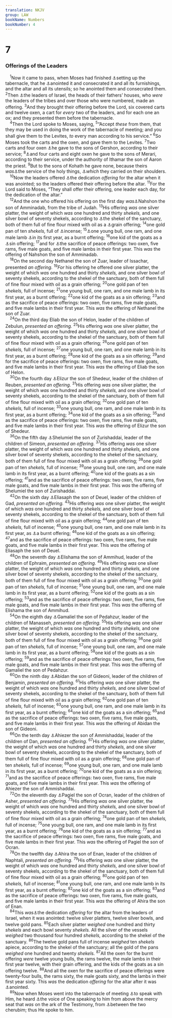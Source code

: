 ```yaml
---
translation: NKJV
group: LAW
bookName: Numbers 
bookNumber: 4
---
```


<div class="title"><h1>7</h1><h3>Offerings of the Leaders</h3></div>
<span class="verse dan_7_1"> <sup>1</sup>Now it came to pass, when Moses had finished <a data-toggle="tooltip" data-placement="bottom" title="Ex. 40:17–33">⚓</a>setting up the tabernacle, that he <a data-toggle="tooltip" data-placement="bottom" title="Lev. 8:10, 11">⚓</a>anointed it and consecrated it and all its furnishings, and the altar and all its utensils; so he anointed them and consecrated them. </span>
<span class="verse dan_7_2"><sup>2</sup>Then <a data-toggle="tooltip" data-placement="bottom" title="Num. 1:4">⚓</a>the leaders of Israel, the heads of their fathers’ houses, who <i>were</i> the leaders of the tribes and over those who were numbered, made an offering. </span>
<span class="verse dan_7_3"><sup>3</sup>And they brought their offering before the Lord, six covered carts and twelve oxen, a cart for <i>every</i> two of the leaders, and for each one an ox; and they presented them before the tabernacle.<br/></span>
<span class="verse dan_7_4"> <sup>4</sup>Then the Lord spoke to Moses, saying, </span>
<span class="verse dan_7_5"><sup>5</sup>“Accept <i>these</i> from them, that they may be used in doing the work of the tabernacle of meeting; and you shall give them to the Levites, <i>to</i> every man according to his service.” </span>
<span class="verse dan_7_6"><sup>6</sup>So Moses took the carts and the oxen, and gave them to the Levites. </span>
<span class="verse dan_7_7"><sup>7</sup>Two carts and four oxen <a data-toggle="tooltip" data-placement="bottom" title="Num. 4:24–28">⚓</a>he gave to the sons of Gershon, according to their service; </span>
<span class="verse dan_7_8"><sup>8</sup><a data-toggle="tooltip" data-placement="bottom" title="Num. 4:29–33">⚓</a>and four carts and eight oxen he gave to the sons of Merari, according to their service, under the authority of Ithamar the son of Aaron the priest. </span>
<span class="verse dan_7_9"><sup>9</sup>But to the sons of Kohath he gave none, because theirs <i>was</i><a data-toggle="tooltip" data-placement="bottom" title="Num. 4:15">⚓</a>the service of the holy things, <a data-toggle="tooltip" data-placement="bottom" title="Num. 4:6–14">⚓</a><i>which</i> they carried on their shoulders.<br/></span>
<span class="verse dan_7_10"> <sup>10</sup>Now the leaders offered <a data-toggle="tooltip" data-placement="bottom" title="Num. 7:1; Deut. 20:5; 1 Kin. 8:63; 2 Chr. 7:5, 9; Ezra 6:16; Neh. 12:27">⚓</a>the dedication <i>offering</i> for the altar when it was anointed; so the leaders offered their offering before the altar. </span>
<span class="verse dan_7_11"><sup>11</sup>For the Lord said to Moses, “They shall offer their offering, one leader each day, for the dedication of the altar.”<br/></span>
<span class="verse dan_7_12"> <sup>12</sup>And the one who offered his offering on the first day <i>was</i><a data-toggle="tooltip" data-placement="bottom" title="Num. 2:3">⚓</a>Nahshon the son of Amminadab, from the tribe of Judah. </span>
<span class="verse dan_7_13"><sup>13</sup>His offering <i>was</i> one silver platter, the weight of which <i>was</i> one hundred and thirty <i>shekels,</i> and one silver bowl of seventy shekels, according to <a data-toggle="tooltip" data-placement="bottom" title="Ex. 30:13">⚓</a>the shekel of the sanctuary, both of them full of fine flour mixed with oil as a <a data-toggle="tooltip" data-placement="bottom" title="Lev. 2:1">⚓</a>grain offering; </span>
<span class="verse dan_7_14"><sup>14</sup>one gold pan of ten <i>shekels,</i> full of <a data-toggle="tooltip" data-placement="bottom" title="Ex. 30:34, 35">⚓</a>incense; </span>
<span class="verse dan_7_15"><sup>15</sup><a data-toggle="tooltip" data-placement="bottom" title="Lev. 1:2">⚓</a>one young bull, one ram, and one male lamb <a data-toggle="tooltip" data-placement="bottom" title="Ex. 12:5">⚓</a>in its first year, as a burnt offering; </span>
<span class="verse dan_7_16"><sup>16</sup>one kid of the goats as a <a data-toggle="tooltip" data-placement="bottom" title="Lev. 4:23">⚓</a>sin offering; </span>
<span class="verse dan_7_17"><sup>17</sup>and for <a data-toggle="tooltip" data-placement="bottom" title="Lev. 3:1">⚓</a>the sacrifice of peace offerings: two oxen, five rams, five male goats, and five male lambs in their first year. This <i>was</i> the offering of Nahshon the son of Amminadab.<br/></span>
<span class="verse dan_7_18"> <sup>18</sup>On the second day Nethanel the son of Zuar, leader of Issachar, presented <i>an</i> <i>offering.</i></span>
<span class="verse dan_7_19"><sup>19</sup><i>For</i> his offering he offered one silver platter, the weight of which <i>was</i> one hundred and thirty <i>shekels,</i> and one silver bowl of seventy shekels, according to the shekel of the sanctuary, both of them full of fine flour mixed with oil as a grain offering; </span>
<span class="verse dan_7_20"><sup>20</sup>one gold pan of ten <i>shekels,</i> full of incense; </span>
<span class="verse dan_7_21"><sup>21</sup>one young bull, one ram, and one male lamb in its first year, as a burnt offering; </span>
<span class="verse dan_7_22"><sup>22</sup>one kid of the goats as a sin offering; </span>
<span class="verse dan_7_23"><sup>23</sup>and as the sacrifice of peace offerings: two oxen, five rams, five male goats, and five male lambs in their first year. This <i>was</i> the offering of Nethanel the son of Zuar.<br/></span>
<span class="verse dan_7_24"> <sup>24</sup>On the third day Eliab the son of Helon, leader of the children of Zebulun, <i>presented</i> <i>an</i> <i>offering.</i></span>
<span class="verse dan_7_25"><sup>25</sup>His offering <i>was</i> one silver platter, the weight of which <i>was</i> one hundred and thirty <i>shekels,</i> and one silver bowl of seventy shekels, according to the shekel of the sanctuary, both of them full of fine flour mixed with oil as a grain offering; </span>
<span class="verse dan_7_26"><sup>26</sup>one gold pan of ten <i>shekels,</i> full of incense; </span>
<span class="verse dan_7_27"><sup>27</sup>one young bull, one ram, and one male lamb in its first year, as a burnt offering; </span>
<span class="verse dan_7_28"><sup>28</sup>one kid of the goats as a sin offering; </span>
<span class="verse dan_7_29"><sup>29</sup>and for the sacrifice of peace offerings: two oxen, five rams, five male goats, and five male lambs in their first year. This <i>was</i> the offering of Eliab the son of Helon.<br/></span>
<span class="verse dan_7_30"> <sup>30</sup>On the fourth day <a data-toggle="tooltip" data-placement="bottom" title="Num. 1:5; 2:10">⚓</a>Elizur the son of Shedeur, leader of the children of Reuben, <i>presented</i> <i>an</i> <i>offering.</i></span>
<span class="verse dan_7_31"><sup>31</sup>His offering <i>was</i> one silver platter, the weight of which <i>was</i> one hundred and thirty <i>shekels,</i> and one silver bowl of seventy shekels, according to the shekel of the sanctuary, both of them full of fine flour mixed with oil as a grain offering; </span>
<span class="verse dan_7_32"><sup>32</sup>one gold pan of ten <i>shekels,</i> full of incense; </span>
<span class="verse dan_7_33"><sup>33</sup>one young bull, one ram, and one male lamb in its first year, as a burnt offering; </span>
<span class="verse dan_7_34"><sup>34</sup>one kid of the goats as a sin offering; </span>
<span class="verse dan_7_35"><sup>35</sup>and as the sacrifice of peace offerings: two oxen, five rams, five male goats, and five male lambs in their first year. This <i>was</i> the offering of Elizur the son of Shedeur.<br/></span>
<span class="verse dan_7_36"> <sup>36</sup>On the fifth day <a data-toggle="tooltip" data-placement="bottom" title="Num. 1:6; 2:12; 7:41">⚓</a>Shelumiel the son of Zurishaddai, leader of the children of Simeon, <i>presented</i> <i>an</i> <i>offering.</i></span>
<span class="verse dan_7_37"><sup>37</sup>His offering <i>was</i> one silver platter, the weight of which <i>was</i> one hundred and thirty <i>shekels,</i> and one silver bowl of seventy shekels, according to the shekel of the sanctuary, both of them full of fine flour mixed with oil as a grain offering; </span>
<span class="verse dan_7_38"><sup>38</sup>one gold pan of ten <i>shekels,</i> full of incense; </span>
<span class="verse dan_7_39"><sup>39</sup>one young bull, one ram, and one male lamb in its first year, as a burnt offering; </span>
<span class="verse dan_7_40"><sup>40</sup>one kid of the goats as a sin offering; </span>
<span class="verse dan_7_41"><sup>41</sup>and as the sacrifice of peace offerings: two oxen, five rams, five male goats, and five male lambs in their first year. This <i>was</i> the offering of Shelumiel the son of Zurishaddai.<br/></span>
<span class="verse dan_7_42"> <sup>42</sup>On the sixth day <a data-toggle="tooltip" data-placement="bottom" title="Num. 1:14; 2:14; 10:20">⚓</a>Eliasaph the son of Deuel, leader of the children of Gad, <i>presented</i> <i>an</i> <i>offering.</i></span>
<span class="verse dan_7_43"><sup>43</sup>His offering <i>was</i> one silver platter, the weight of which <i>was</i> one hundred and thirty <i>shekels,</i> and one silver bowl of seventy shekels, according to the shekel of the sanctuary, both of them full of fine flour mixed with oil as a grain offering; </span>
<span class="verse dan_7_44"><sup>44</sup>one gold pan of ten <i>shekels,</i> full of incense; </span>
<span class="verse dan_7_45"><sup>45</sup>one young bull, one ram, and one male lamb in its first year, as <a data-toggle="tooltip" data-placement="bottom" title="Ps. 40:6">⚓</a>a burnt offering; </span>
<span class="verse dan_7_46"><sup>46</sup>one kid of the goats as a sin offering; </span>
<span class="verse dan_7_47"><sup>47</sup>and as the sacrifice of peace offerings: two oxen, five rams, five male goats, and five male lambs in their first year. This <i>was</i> the offering of Eliasaph the son of Deuel.<br/></span>
<span class="verse dan_7_48"> <sup>48</sup>On the seventh day <a data-toggle="tooltip" data-placement="bottom" title="Num. 1:10; 2:18; 1 Chr. 7:26">⚓</a>Elishama the son of Ammihud, leader of the children of Ephraim, <i>presented</i> <i>an</i> <i>offering.</i></span>
<span class="verse dan_7_49"><sup>49</sup>His offering <i>was</i> one silver platter, the weight of which <i>was</i> one hundred and thirty <i>shekels,</i> and one silver bowl of seventy shekels, according to the shekel of the sanctuary, both of them full of fine flour mixed with oil as a grain offering; </span>
<span class="verse dan_7_50"><sup>50</sup>one gold pan of ten <i>shekels,</i> full of incense; </span>
<span class="verse dan_7_51"><sup>51</sup>one young bull, one ram, and one male lamb in its first year, as a burnt offering; </span>
<span class="verse dan_7_52"><sup>52</sup>one kid of the goats as a sin offering; </span>
<span class="verse dan_7_53"><sup>53</sup>and as the sacrifice of peace offerings: two oxen, five rams, five male goats, and five male lambs in their first year. This <i>was</i> the offering of Elishama the son of Ammihud.<br/></span>
<span class="verse dan_7_54"> <sup>54</sup>On the eighth day <a data-toggle="tooltip" data-placement="bottom" title="Num. 1:10; 2:20">⚓</a>Gamaliel the son of Pedahzur, leader of the children of Manasseh, <i>presented</i> <i>an</i> <i>offering.</i></span>
<span class="verse dan_7_55"><sup>55</sup>His offering <i>was</i> one silver platter, the weight of which <i>was</i> one hundred and thirty <i>shekels,</i> and one silver bowl of seventy shekels, according to the shekel of the sanctuary, both of them full of fine flour mixed with oil as a grain offering; </span>
<span class="verse dan_7_56"><sup>56</sup>one gold pan of ten <i>shekels,</i> full of incense; </span>
<span class="verse dan_7_57"><sup>57</sup>one young bull, one ram, and one male lamb in its first year, as a burnt offering; </span>
<span class="verse dan_7_58"><sup>58</sup>one kid of the goats as a sin offering; </span>
<span class="verse dan_7_59"><sup>59</sup>and as the sacrifice of peace offerings: two oxen, five rams, five male goats, and five male lambs in their first year. This <i>was</i> the offering of Gamaliel the son of Pedahzur.<br/></span>
<span class="verse dan_7_60"> <sup>60</sup>On the ninth day <a data-toggle="tooltip" data-placement="bottom" title="Num. 1:11; 2:22">⚓</a>Abidan the son of Gideoni, leader of the children of Benjamin, <i>presented</i> <i>an</i> <i>offering.</i></span>
<span class="verse dan_7_61"><sup>61</sup>His offering <i>was</i> one silver platter, the weight of which <i>was</i> one hundred and thirty <i>shekels,</i> and one silver bowl of seventy shekels, according to the shekel of the sanctuary, both of them full of fine flour mixed with oil as a grain offering; </span>
<span class="verse dan_7_62"><sup>62</sup>one gold pan of ten <i>shekels,</i> full of incense; </span>
<span class="verse dan_7_63"><sup>63</sup>one young bull, one ram, and one male lamb in its first year, as a burnt offering; </span>
<span class="verse dan_7_64"><sup>64</sup>one kid of the goats as a sin offering; </span>
<span class="verse dan_7_65"><sup>65</sup>and as the sacrifice of peace offerings: two oxen, five rams, five male goats, and five male lambs in their first year. This <i>was</i> the offering of Abidan the son of Gideoni.<br/></span>
<span class="verse dan_7_66"> <sup>66</sup>On the tenth day <a data-toggle="tooltip" data-placement="bottom" title="Num. 1:12; 2:25">⚓</a>Ahiezer the son of Ammishaddai, leader of the children of Dan, <i>presented</i> <i>an</i> <i>offering.</i></span>
<span class="verse dan_7_67"><sup>67</sup>His offering <i>was</i> one silver platter, the weight of which <i>was</i> one hundred and thirty <i>shekels,</i> and one silver bowl of seventy shekels, according to the shekel of the sanctuary, both of them full of fine flour mixed with oil as a grain offering; </span>
<span class="verse dan_7_68"><sup>68</sup>one gold pan of ten <i>shekels,</i> full of incense; </span>
<span class="verse dan_7_69"><sup>69</sup>one young bull, one ram, and one male lamb in its first year, as a burnt offering; </span>
<span class="verse dan_7_70"><sup>70</sup>one kid of the goats as a sin offering; </span>
<span class="verse dan_7_71"><sup>71</sup>and as the sacrifice of peace offerings: two oxen, five rams, five male goats, and five male lambs in their first year. This <i>was</i> the offering of Ahiezer the son of Ammishaddai.<br/></span>
<span class="verse dan_7_72"> <sup>72</sup>On the eleventh day <a data-toggle="tooltip" data-placement="bottom" title="Num. 1:13; 2:27">⚓</a>Pagiel the son of Ocran, leader of the children of Asher, <i>presented</i> <i>an</i> <i>offering.</i></span>
<span class="verse dan_7_73"><sup>73</sup>His offering <i>was</i> one silver platter, the weight of which <i>was</i> one hundred and thirty <i>shekels,</i> and one silver bowl of seventy shekels, according to the shekel of the sanctuary, both of them full of fine flour mixed with oil as a grain offering; </span>
<span class="verse dan_7_74"><sup>74</sup>one gold pan of ten <i>shekels,</i> full of incense; </span>
<span class="verse dan_7_75"><sup>75</sup>one young bull, one ram, and one male lamb in its first year, as a burnt offering; </span>
<span class="verse dan_7_76"><sup>76</sup>one kid of the goats as a sin offering; </span>
<span class="verse dan_7_77"><sup>77</sup>and as the sacrifice of peace offerings: two oxen, five rams, five male goats, and five male lambs in their first year. This <i>was</i> the offering of Pagiel the son of Ocran.<br/></span>
<span class="verse dan_7_78"> <sup>78</sup>On the twelfth day <a data-toggle="tooltip" data-placement="bottom" title="Num. 1:15; 2:29">⚓</a>Ahira the son of Enan, leader of the children of Naphtali, <i>presented</i> <i>an</i> <i>offering.</i></span>
<span class="verse dan_7_79"><sup>79</sup>His offering <i>was</i> one silver platter, the weight of which <i>was</i> one hundred and thirty <i>shekels,</i> and one silver bowl of seventy shekels, according to the shekel of the sanctuary, both of them full of fine flour mixed with oil as a grain offering; </span>
<span class="verse dan_7_80"><sup>80</sup>one gold pan of ten <i>shekels,</i> full of incense; </span>
<span class="verse dan_7_81"><sup>81</sup>one young bull, one ram, and one male lamb in its first year, as a burnt offering; </span>
<span class="verse dan_7_82"><sup>82</sup>one kid of the goats as a sin offering; </span>
<span class="verse dan_7_83"><sup>83</sup>and as the sacrifice of peace offerings: two oxen, five rams, five male goats, and five male lambs in their first year. This <i>was</i> the offering of Ahira the son of Enan.<br/></span>
<span class="verse dan_7_84"> <sup>84</sup>This <i>was</i><a data-toggle="tooltip" data-placement="bottom" title="Num. 7:10">⚓</a>the dedication <i>offering</i> for the altar from the leaders of Israel, when it was anointed: twelve silver platters, twelve silver bowls, and twelve gold pans. </span>
<span class="verse dan_7_85"><sup>85</sup>Each silver platter <i>weighed</i> one hundred and thirty <i>shekels</i> and each bowl seventy <i>shekels.</i> All the silver of the vessels <i>weighed</i> two thousand four hundred <i>shekels,</i> according to the shekel of the sanctuary. </span>
<span class="verse dan_7_86"><sup>86</sup>The twelve gold pans full of incense <i>weighed</i> ten <i>shekels</i> apiece, according to the shekel of the sanctuary; all the gold of the pans <i>weighed</i> one hundred and twenty <i>shekels.</i></span>
<span class="verse dan_7_87"><sup>87</sup>All the oxen for the burnt offering <i>were</i> twelve young bulls, the rams twelve, the male lambs in their first year twelve, with their grain offering, and the kids of the goats as a sin offering twelve. </span>
<span class="verse dan_7_88"><sup>88</sup>And all the oxen for the sacrifice of peace offerings were twenty-four bulls, the rams sixty, the male goats sixty, and the lambs in their first year sixty. This <i>was</i> the dedication <i>offering</i> for the altar after it was <a data-toggle="tooltip" data-placement="bottom" title="Num. 7:1, 10">⚓</a>anointed.<br/></span>
<span class="verse dan_7_89"> <sup>89</sup>Now when Moses went into the tabernacle of meeting <a data-toggle="tooltip" data-placement="bottom" title="(Ex. 33:9, 11); Num. 12:8">⚓</a>to speak with Him, he heard <a data-toggle="tooltip" data-placement="bottom" title="Ex. 25:21, 22">⚓</a>the voice of One speaking to him from above the mercy seat that <i>was</i> on the ark of the Testimony, from <a data-toggle="tooltip" data-placement="bottom" title="Ps. 80:1; 99:1">⚓</a>between the two cherubim; thus He spoke to him.<br/></span>
